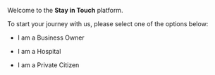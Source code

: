 Welcome to the __Stay in Touch__ platform.

To start your journey with us, please select one of the options below:

* I am a Business Owner

* I am a Hospital

* I am a Private Citizen
